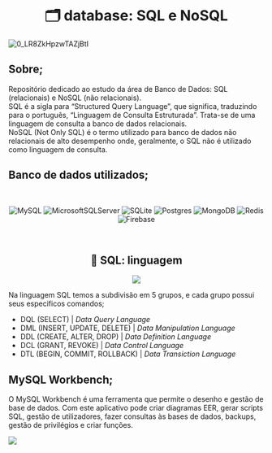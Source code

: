 <h1 align="center">🗂️ database: SQL e NoSQL</h1>

![0_LR8ZkHpzwTAZjBtI](https://user-images.githubusercontent.com/101408372/171047759-e4966e16-f8e5-4946-93ae-4a2434ff4321.png)

## **Sobre;**
Repositório dedicado ao estudo da área de Banco de Dados: SQL (relacionais) e NoSQL (não relacionais). <br> SQL é a sigla para “Structured Query Language”, que significa, traduzindo para o português, “Linguagem de Consulta Estruturada”. Trata-se de uma linguagem de consulta a banco de dados relacionais. <br> NoSQL (Not Only SQL) é o termo utilizado para banco de dados não relacionais de alto desempenho onde, geralmente, o SQL não é utilizado como linguagem de consulta.

## **Banco de dados utilizados;**

<br>

<div align="center">

![MySQL](https://img.shields.io/badge/mysql-%2300f.svg?style=for-the-badge&logo=mysql&logoColor=white) ![MicrosoftSQLServer](https://img.shields.io/badge/Microsoft%20SQL%20Sever-CC2927?style=for-the-badge&logo=microsoft%20sql%20server&logoColor=white) ![SQLite](https://img.shields.io/badge/sqlite-%2307405e.svg?style=for-the-badge&logo=sqlite&logoColor=white)  ![Postgres](https://img.shields.io/badge/postgres-%23316192.svg?style=for-the-badge&logo=postgresql&logoColor=white) ![MongoDB](https://img.shields.io/badge/MongoDB-%234ea94b.svg?style=for-the-badge&logo=mongodb&logoColor=white) ![Redis](https://img.shields.io/badge/redis-%23DD0031.svg?style=for-the-badge&logo=redis&logoColor=white) 	![Firebase](https://img.shields.io/badge/Firebase-039BE5?style=for-the-badge&logo=Firebase&logoColor=white)

</div>

<br>

<h2 align="center">🔑 SQL: linguagem</h2>

<div align="center">

<img src="https://lh3.googleusercontent.com/_bM7VcN7njuQmQxkaqhAFcCRJMYuprGNKitUB4IVszyex76lqfJwK1pl8VQiU2fQoQGz99hb_hRVxHo0ih-KvTcgql0I34L_I2XvYB40Vl3IwKsZqsPGfuOCKjgDBSfzyEDLvfZmihBTiSkWOzpzVNRKTmrxMY9SNT-Z1Ad_P8dfJD05AIyCSB1usmVp6WwrtS_dif7q8DzuuuAeFoYc2wj7tYsUi3Bo9JjHzvjMsMz07AGywjafvscsp1Bg029HkdaK8dhXpTy42AMF9Sbq6ucekSjYVH9L5yIm-7M8up98_4VC_CBXMqZuVQMwoy5hF1eDzHmGuTBCV2KmBKwTmqz7eqAtshcUuaxoG-FxZJZldGGt11olCcZkPFc4v6932uxueZ9dGb9gHjpGFr9qbhA8o2EhCy9WO8EuIq7A-NIWPHHqZfwWbXENktV47kHQU5zHVyqt6BEzxngDfLy6D09Ca8J87WmZv9mWYHWzrDlJVeAYl_IqWJjpUBGavjT1qDF79sU9Qz6WFYfVtr_YdfIBe96iaKuTVn3CHXD5j6jRp4DKMTgC5TuMpC2gw9hbmC3u4Tch1fyJSsCzz5cEGhhTh9KGJSGbNQmApZZGLK6xj2_Ug0DxUc6akF2u1pc6f_AZ5nnpALqAgzST8ExhjZUrP5YS22eE9sl68c8nojxSxGkW2QqZGi9DFQduT3mVtWMBrbd5kNlrp-nfZfcEjN5zeWMCX48eOYXhAqqbbiVzLKtRH30glqJ6VfdDLBM=w662-h377-no?authuser=0">

</div>

Na linguagem SQL temos a subdivisão em 5 grupos, e cada grupo possui seus especificos comandos;
- DQL (SELECT) | *Data Query Language*
- DML (INSERT, UPDATE, DELETE) | *Data Manipulation Language*
- DDL (CREATE, ALTER, DROP) | *Data Definition Language*
- DCL (GRANT, REVOKE) | *Data Control Language*
- DTL (BEGIN, COMMIT, ROLLBACK) | *Data Transiction Language*



## **MySQL Workbench;**
O MySQL Workbench é uma ferramenta que permite o desenho e gestão de base de dados. Com este aplicativo pode criar diagramas EER, gerar scripts SQL, gestão de utilizadores, fazer consultas às bases de dados, backups, gestão de privilégios e criar funções. 



<div>

<img src="https://www.mysql.com/common/images/products/MySQL_Workbench_Visual_Design_Linux.gif">

</div>


<br>


